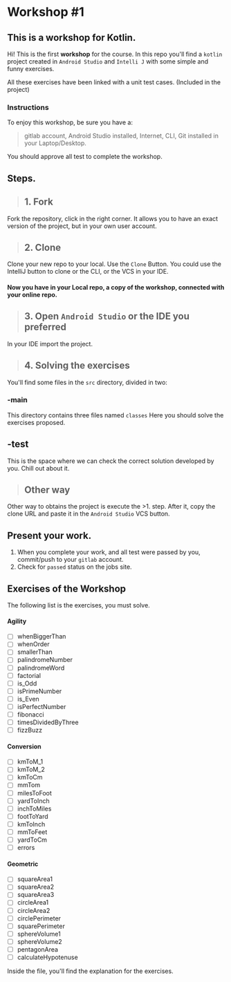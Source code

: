 # Workshop #1
## This is a workshop for Kotlin.

Hi! This is the first **workshop** for the course.
In this repo you'll find a `kotlin` project created in `Android Studio` and  `Intelli J` with some simple and funny exercises.

All these exercises have been linked with a unit test cases. (Included in the project)

### Instructions
To enjoy this workshop, be sure you have a:
> gitlab account,
> Android Studio installed,
> Internet,
> CLI,
> Git installed in your Laptop/Desktop.

You should approve all test to complete the workshop.


## Steps.

>## 1. Fork
Fork the repository, click in the right corner. It allows you to have an exact version of the project, but in your own user account.

>## 2. Clone

Clone your new repo to your local. Use the `Clone` Button. You could use the IntelliJ button to clone or the CLI, or the VCS in your IDE.
#### Now you have in your Local repo, a copy of the workshop, connected with your online repo.

>## 3. Open `Android Studio` or the IDE you preferred

In your IDE import the project.

>## 4. **Solving the exercises**

You'll find some files in the ``src`` directory, divided in two:
### -main
This directory contains three files named `classes`
Here you should solve the exercises proposed.

## -test
This is the space where we can check the correct solution developed by you.
Chill out about it.

>## Other way

Other way to obtains the project is execute the >1. step.
After it, copy the clone URL and paste it in the `Android Studio` VCS button.

## Present your work.

1. When you complete your work, and all test were passed by you, commit/push to your ``gitlab`` account.
2. Check for `passed` status on the jobs site.

## Exercises of the Workshop
The following list is the exercises, you must solve.
#### Agility
- [ ] whenBiggerThan
- [ ] whenOrder
- [ ] smallerThan
- [ ] palindromeNumber
- [ ] palindromeWord
- [ ] factorial
- [ ] is_Odd
- [ ] isPrimeNumber
- [ ] is_Even
- [ ] isPerfectNumber
- [ ] fibonacci
- [ ] timesDividedByThree
- [ ] fizzBuzz

#### Conversion
- [ ] kmToM_1
- [ ] kmToM_2
- [ ] kmToCm
- [ ] mmTom
- [ ] milesToFoot
- [ ] yardToInch
- [ ] inchToMiles
- [ ] footToYard
- [ ] kmToInch
- [ ] mmToFeet
- [ ] yardToCm
- [ ] errors

#### Geometric

- [ ] squareArea1
- [ ] squareArea2
- [ ] squareArea3
- [ ] circleArea1
- [ ] circleArea2
- [ ] circlePerimeter
- [ ] squarePerimeter
- [ ] sphereVolume1
- [ ] sphereVolume2
- [ ] pentagonArea
- [ ] calculateHypotenuse

Inside the file, you'll find the explanation for the exercises.




